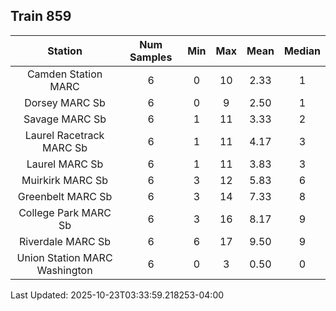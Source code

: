 ## Train 859

| Station | Num Samples | Min | Max | Mean | Median |
| :-----: | :---------: | :-: | :-: | :--: | :----: |
| Camden Station MARC | 6 | 0 | 10 | 2.33 | 1 |
| Dorsey MARC Sb | 6 | 0 | 9 | 2.50 | 1 |
| Savage MARC Sb | 6 | 1 | 11 | 3.33 | 2 |
| Laurel Racetrack MARC Sb | 6 | 1 | 11 | 4.17 | 3 |
| Laurel MARC Sb | 6 | 1 | 11 | 3.83 | 3 |
| Muirkirk MARC Sb | 6 | 3 | 12 | 5.83 | 6 |
| Greenbelt MARC Sb | 6 | 3 | 14 | 7.33 | 8 |
| College Park MARC Sb | 6 | 3 | 16 | 8.17 | 9 |
| Riverdale MARC Sb | 6 | 6 | 17 | 9.50 | 9 |
| Union Station MARC Washington | 6 | 0 | 3 | 0.50 | 0 |


Last Updated: 2025-10-23T03:33:59.218253-04:00